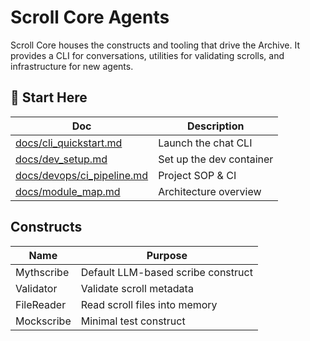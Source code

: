 # Scroll Core Agents

Scroll Core houses the constructs and tooling that drive the Archive. It provides a CLI for conversations, utilities for validating scrolls, and infrastructure for new agents.

## 🚪 Start Here

| Doc | Description |
|-----|-------------|
| [docs/cli_quickstart.md](docs/cli_quickstart.md) | Launch the chat CLI |
| [docs/dev_setup.md](docs/dev_setup.md) | Set up the dev container |
| [docs/devops/ci_pipeline.md](docs/devops/ci_pipeline.md) | Project SOP & CI |
| [docs/module_map.md](docs/module_map.md) | Architecture overview |

## Constructs

| Name | Purpose |
|------|---------|
| Mythscribe | Default LLM-based scribe construct |
| Validator | Validate scroll metadata |
| FileReader | Read scroll files into memory |
| Mockscribe | Minimal test construct |

